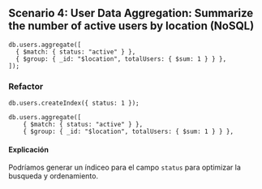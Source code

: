 ## Scenario 4: User Data Aggregation: Summarize the number of active users by location (NoSQL)

```
db.users.aggregate([
  { $match: { status: "active" } },
  { $group: { _id: "$location", totalUsers: { $sum: 1 } } },
]);
```

### Refactor

```
db.users.createIndex({ status: 1 });

db.users.aggregate([
    { $match: { status: "active" } },
    { $group: { _id: "$location", totalUsers: { $sum: 1 } } },
```

#### Explicación

Podríamos generar un índiceo para el campo `status` para optimizar la busqueda y ordenamiento.
